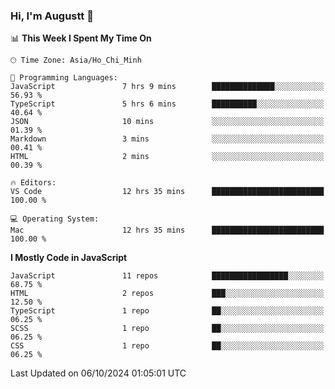 ### Hi, I'm Augustt 👋

<!--START_SECTION:waka-->
📊 **This Week I Spent My Time On** 

```text
🕑︎ Time Zone: Asia/Ho_Chi_Minh

💬 Programming Languages: 
JavaScript               7 hrs 9 mins        ██████████████░░░░░░░░░░░   56.93 % 
TypeScript               5 hrs 6 mins        ██████████░░░░░░░░░░░░░░░   40.64 % 
JSON                     10 mins             ░░░░░░░░░░░░░░░░░░░░░░░░░   01.39 % 
Markdown                 3 mins              ░░░░░░░░░░░░░░░░░░░░░░░░░   00.41 % 
HTML                     2 mins              ░░░░░░░░░░░░░░░░░░░░░░░░░   00.39 % 

🔥 Editors: 
VS Code                  12 hrs 35 mins      █████████████████████████   100.00 % 

💻 Operating System: 
Mac                      12 hrs 35 mins      █████████████████████████   100.00 % 
```

**I Mostly Code in JavaScript** 

```text
JavaScript               11 repos            █████████████████░░░░░░░░   68.75 % 
HTML                     2 repos             ███░░░░░░░░░░░░░░░░░░░░░░   12.50 % 
TypeScript               1 repo              ██░░░░░░░░░░░░░░░░░░░░░░░   06.25 % 
SCSS                     1 repo              ██░░░░░░░░░░░░░░░░░░░░░░░   06.25 % 
CSS                      1 repo              ██░░░░░░░░░░░░░░░░░░░░░░░   06.25 % 
```




 Last Updated on 06/10/2024 01:05:01 UTC
<!--END_SECTION:waka-->
